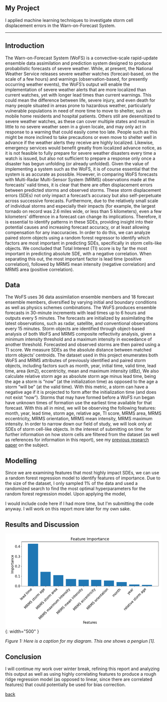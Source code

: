 ## My Project

I applied machine learning techniques to investigate storm cell displacement errors in the Warn-on-Forecast System.

***

## Introduction 

The Warn-on-Forecast System (WoFS) is a convective-scale rapid-update ensemble data assimilation and prediction system designed to produce probabilistic forecasts of severe weather. While, at present, the National Weather Service releases severe weather watches (forecast-based, on the scale of a few hours) and warnings (observation-based, for presently occurring weather events), the WoFS’s output will enable the implementation of severe weather alerts that are more localized than current watches, yet with longer lead times than current warnings. This could mean the difference between life, severe injury, and even death for many people situated in areas prone to hazardous weather, particularly vulnerable populations in need of more time to move to shelter, such as mobile home residents and hospital patients. Others still are desensitized to severe weather watches, as these can cover multiple states and result in little to no severe weather seen in a given locale, and may only act in response to a warning that could easily come too late. People such as this might be more inclined to take precautions or even move to shelter well in advance if the weather alerts they receive are highly localized. Likewise, emergency services would benefit greatly from localized advance notice, as it is not feasible to fully prepare for severe weather disasters every time a watch is issued, but also not sufficient to prepare a response only once a disaster has begun unfolding (or already unfolded).
Given the value of implementing a system such as the WoFS, it is of course essential that the system is as accurate as possible. However, in comparing WoFS forecasts with Multi-Radar Multi-Sensor System (MRMS) observations made at the forecasts’ valid times, it is clear that there are often displacement errors between predicted storms and observed storms. These storm displacement errors (SDEs) not only impact a forecast’s accuracy but also self-perpetuate across successive forecasts. Furthermore, due to the relatively small scale of individual storms and especially their impacts (for example, the largest tornado on record was 2.6 miles wide, or less than 5 kilometers), even a few kilometers’ difference in a forecast can change its implications. Therefore, it is essential to identify patterns in these SDEs, providing insight into their potential causes and increasing forecast accuracy, or at least allowing compensation for any inaccuracies.
In order to do this, we can analyze paired storm objects using a random forest regressor to identify which factors are most important in predicting SDEs, specifically in storm cells-like objects. We concluded that Total Interest (TI) score is by far the most important in predicting absolute SDE, with a negative correlation. When separating this out, the most important factor is lead time (positive correlation), followed by MRMS mean intensity (negative correlation) and MRMS area (positive correlation). 

## Data

The WoFS uses 36 data assimilation ensemble members and 18 forecast ensemble members, diversified by varying initial and boundary conditions as well as physics schemes combinations. The WoFS produces ensemble forecasts in 30-minute increments with lead times up to 6 hours and outputs every 5 minutes. The forecasts are initialized by assimilating the latest observations, such as radar, satellite, and conventional observations every 15 minutes. Storm objects are identified through object-based analysis of both WoFS and MRMS composite reflectivity analysis, given a minimum intensity threshold and a maximum intensity in exceedance of another threshold. Forecasted and observed storms are then paired using a TI score. We measure SDEs as the absolute distance between matched storm objects’ centroids. 
The dataset used in this project enumerates both WoFS and MRMS attributes of previously identified and paired storm objects, including factors such as month, year, initial time, valid time, lead time, area (km2), eccentricity, mean and maximum intensity (dBz), We also calculate relative storm age as absolute storm age minus lead time, being the age a storm is “now” (at the initialization time) as opposed to the age a storm “will be” (at the valid time). With this metric, a storm can have a negative age if it is projected to form after the initialization time (and does not exist “now”). Storms that may have formed before a WoFS run began have unknown times of formation use the earliest time available for that forecast. With this all in mind, we will be observing the following features: month, year, lead time, storm age, relative age, TI score, MRMS area, MRMS eccentricity, MRMS orientation, MRMS mean intensity, MRMS maximum intensity. In order to narrow down our field of study, we will look only at SDEs of storm cell-like objects. In the interest of submitting on time: for further information on how storm cells are filtered from the dataset (as well as references for information in this report), see my [previous research paper](https://caps.ou.edu/reu/reu23/finalpapers/Lemke-finalpaper.html) on the subject.

## Modelling

Since we are examining features that most highly impact SDEs, we can use a random forest regression model to identify features of importance. Due to the size of the dataset, I only sampled 1% of the data and used a randomized search to find the most optimal hyperparameters for the random forest regression model. Upon applying the model,

I would include code here if I had more time, but I'm submitting the code anyway. I will work on this report more later for my own sake.


## Results and Discussion

![](assets/IMG/feature_importance.png){: width="500" }

*Figure 1: Here is a caption for my diagram. This one shows a pengiun [1].*

## Conclusion

I will continue my work over winter break, refining this report and analyzing this output as well as using highly correlating features to produce a rough ridge regression model (as opposed to linear, since there are correlated features) that could potentially be used for bias correction.

[back](./)


